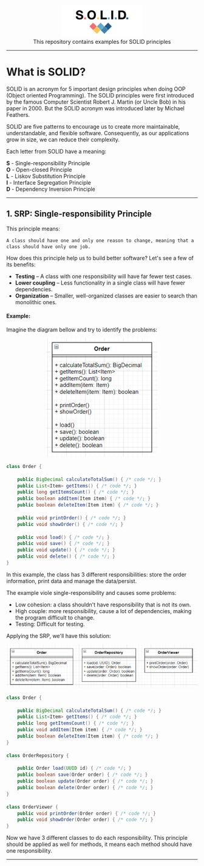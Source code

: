 <p align="center">
    <img height=85 src="images/solid-image.png">
    <br>This repository contains examples for SOLID principles
</p>

---
# What is SOLID?

SOLID is an acronym for 5 important design principles when doing OOP (Object oriented Programming). The SOLID principles were first introduced by the famous Computer Scientist Robert J. Martin (or Uncle Bob) in his paper in 2000. But the SOLID acronym was introduced later by Michael Feathers.

SOLID are five patterns to encourage us to create more maintainable, understandable, and flexible software. Consequently, as our applications grow in size, we can reduce their complexity.

Each letter from SOLID have a meaning:

<strong>S</strong> - Single-responsibility Principle </br>
<strong>O</strong> - Open-closed Principle </br>
<strong>L</strong> - Liskov Substitution Principle </br>
<strong>I</strong> - Interface Segregation Principle </br>
<strong>D</strong> - Dependency Inversion Principle </br>

---
## 1. SRP: Single-responsibility Principle

This principle means:
```
A class should have one and only one reason to change, meaning that a class should have only one job.
```

How does this principle help us to build better software? Let's see a few of its benefits:

* <strong>Testing</strong> – A class with one responsibility will have far fewer test cases.
* <strong>Lower coupling</strong> – Less functionality in a single class will have fewer dependencies.
* <strong>Organization</strong> – Smaller, well-organized classes are easier to search than monolithic ones.

#### Example:

Imagine the diagram bellow and try to identify the problems:

<p align="center">
    <img src="diagrams/srp-before.png" />
</p>

```java
class Order {

    public BigDecimal calculateTotalSum() { /* code */; }
    public List<Item> getItems() { /* code */; }
    public long getItemsCount() { /* code */; }
    public boolean addItem(Item item) { /* code */; }
    public boolean deleteItem(Item item) { /* code */; }

    public void printOrder() { /* code */; }
    public void showOrder() { /* code */; }

    public void load() { /* code */; }
    public void save() { /* code */; }
    public void update() { /* code */; }
    public void delete() { /* code */; }
}

```

In this example, the class has 3 different responsibilities: store the order information, print data and manage the data/persist.

The example viole single-responsibility and causes some problems:
* Low cohesion: a class shouldn't have responsibility that is not its own.
* High couple: more responsibility, cause a lot of dependencies, making the program difficult to change.
* Testing: Difficult for testing.

Applying the SRP, we'll have this solution:

<p align="center">
    <img src="diagrams/srp-after.png" />
</p>

```java
class Order {

    public BigDecimal calculateTotalSum() { /* code */; }
    public List<Item> getItems() { /* code */; }
    public long getItemsCount() { /* code */; }
    public void addItem(Item item) { /* code */; }
    public boolean deleteItem(Item item) { /* code */; }
}

class OrderRepository {
    
    public Order load(UUID id) { /* code */; }
    public boolean save(Order order) { /* code */; }
    public boolean update(Order order) { /* code */; }
    public boolean delete(Order order) { /* code */; }
}

class OrderViewer {
    public void printOrder(Order order) { /* code */; }
    public void showOrder(Order order) { /* code */; }
}
```

Now we have 3 different classes to do each responsibility. This principle should be applied as well for methods,
it means each method should have one responsibility.

---